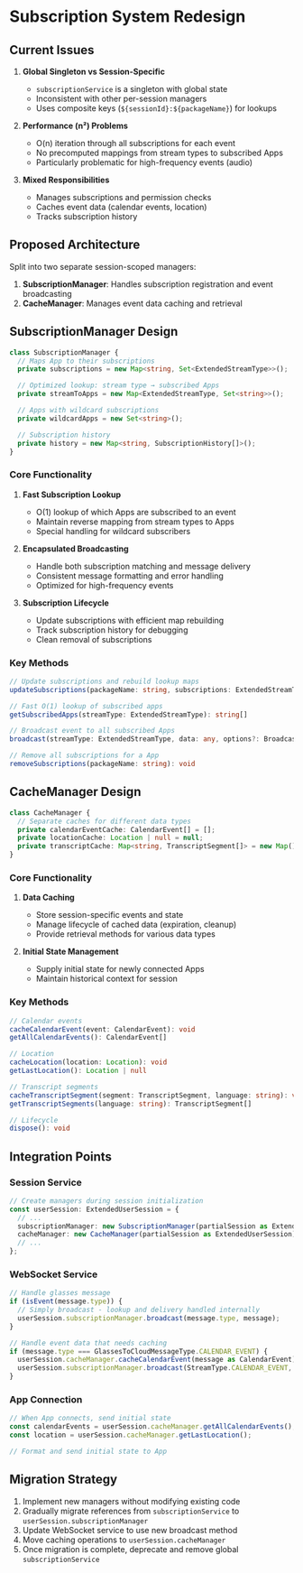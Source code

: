 # Subscription System Redesign

## Current Issues

1. **Global Singleton vs Session-Specific**
   - `subscriptionService` is a singleton with global state
   - Inconsistent with other per-session managers
   - Uses composite keys (`${sessionId}:${packageName}`) for lookups

2. **Performance (n²) Problems**
   - O(n) iteration through all subscriptions for each event
   - No precomputed mappings from stream types to subscribed Apps
   - Particularly problematic for high-frequency events (audio)

3. **Mixed Responsibilities**
   - Manages subscriptions and permission checks
   - Caches event data (calendar events, location)
   - Tracks subscription history

## Proposed Architecture

Split into two separate session-scoped managers:

1. **SubscriptionManager**: Handles subscription registration and event broadcasting
2. **CacheManager**: Manages event data caching and retrieval

## SubscriptionManager Design

```typescript
class SubscriptionManager {
  // Maps App to their subscriptions
  private subscriptions = new Map<string, Set<ExtendedStreamType>>();

  // Optimized lookup: stream type → subscribed Apps
  private streamToApps = new Map<ExtendedStreamType, Set<string>>();

  // Apps with wildcard subscriptions
  private wildcardApps = new Set<string>();

  // Subscription history
  private history = new Map<string, SubscriptionHistory[]>();
}
```

### Core Functionality

1. **Fast Subscription Lookup**
   - O(1) lookup of which Apps are subscribed to an event
   - Maintain reverse mapping from stream types to Apps
   - Special handling for wildcard subscribers

2. **Encapsulated Broadcasting**
   - Handle both subscription matching and message delivery
   - Consistent message formatting and error handling
   - Optimized for high-frequency events

3. **Subscription Lifecycle**
   - Update subscriptions with efficient map rebuilding
   - Track subscription history for debugging
   - Clean removal of subscriptions

### Key Methods

```typescript
// Update subscriptions and rebuild lookup maps
updateSubscriptions(packageName: string, subscriptions: ExtendedStreamType[]): void

// Fast O(1) lookup of subscribed apps
getSubscribedApps(streamType: ExtendedStreamType): string[]

// Broadcast event to all subscribed Apps
broadcast(streamType: ExtendedStreamType, data: any, options?: BroadcastOptions): void

// Remove all subscriptions for a App
removeSubscriptions(packageName: string): void
```

## CacheManager Design

```typescript
class CacheManager {
  // Separate caches for different data types
  private calendarEventCache: CalendarEvent[] = [];
  private locationCache: Location | null = null;
  private transcriptCache: Map<string, TranscriptSegment[]> = new Map();
}
```

### Core Functionality

1. **Data Caching**
   - Store session-specific events and state
   - Manage lifecycle of cached data (expiration, cleanup)
   - Provide retrieval methods for various data types

2. **Initial State Management**
   - Supply initial state for newly connected Apps
   - Maintain historical context for session

### Key Methods

```typescript
// Calendar events
cacheCalendarEvent(event: CalendarEvent): void
getAllCalendarEvents(): CalendarEvent[]

// Location
cacheLocation(location: Location): void
getLastLocation(): Location | null

// Transcript segments
cacheTranscriptSegment(segment: TranscriptSegment, language: string): void
getTranscriptSegments(language: string): TranscriptSegment[]

// Lifecycle
dispose(): void
```

## Integration Points

### Session Service
```typescript
// Create managers during session initialization
const userSession: ExtendedUserSession = {
  // ...
  subscriptionManager: new SubscriptionManager(partialSession as ExtendedUserSession),
  cacheManager: new CacheManager(partialSession as ExtendedUserSession),
  // ...
};
```

### WebSocket Service
```typescript
// Handle glasses message
if (isEvent(message.type)) {
  // Simply broadcast - lookup and delivery handled internally
  userSession.subscriptionManager.broadcast(message.type, message);
}

// Handle event data that needs caching
if (message.type === GlassesToCloudMessageType.CALENDAR_EVENT) {
  userSession.cacheManager.cacheCalendarEvent(message as CalendarEvent);
  userSession.subscriptionManager.broadcast(StreamType.CALENDAR_EVENT, message);
}
```

### App Connection
```typescript
// When App connects, send initial state
const calendarEvents = userSession.cacheManager.getAllCalendarEvents();
const location = userSession.cacheManager.getLastLocation();

// Format and send initial state to App
```

## Migration Strategy

1. Implement new managers without modifying existing code
2. Gradually migrate references from `subscriptionService` to `userSession.subscriptionManager`
3. Update WebSocket service to use new broadcast method
4. Move caching operations to `userSession.cacheManager`
5. Once migration is complete, deprecate and remove global `subscriptionService`